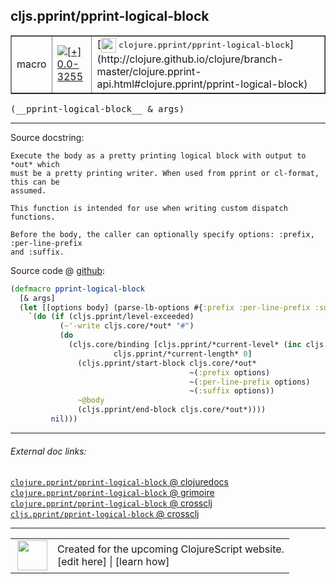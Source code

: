 ## cljs.pprint/pprint-logical-block



 <table border="1">
<tr>
<td>macro</td>
<td><a href="https://github.com/cljsinfo/cljs-api-docs/tree/0.0-3255"><img valign="middle" alt="[+] 0.0-3255" title="Added in 0.0-3255" src="https://img.shields.io/badge/+-0.0--3255-lightgrey.svg"></a> </td>
<td>
[<img height="24px" valign="middle" src="http://i.imgur.com/1GjPKvB.png"> <samp>clojure.pprint/pprint-logical-block</samp>](http://clojure.github.io/clojure/branch-master/clojure.pprint-api.html#clojure.pprint/pprint-logical-block)
</td>
</tr>
</table>


 <samp>
(__pprint-logical-block__ & args)<br>
</samp>

---





Source docstring:

```
Execute the body as a pretty printing logical block with output to *out* which
must be a pretty printing writer. When used from pprint or cl-format, this can be
assumed.

This function is intended for use when writing custom dispatch functions.

Before the body, the caller can optionally specify options: :prefix, :per-line-prefix
and :suffix.
```


Source code @ [github](https://github.com/clojure/clojurescript/blob/r1.7.170/src/main/cljs/cljs/pprint.clj#L57-L79):

```clj
(defmacro pprint-logical-block
  [& args]
  (let [[options body] (parse-lb-options #{:prefix :per-line-prefix :suffix} args)]
    `(do (if (cljs.pprint/level-exceeded)
           (~'-write cljs.core/*out* "#")
           (do
             (cljs.core/binding [cljs.pprint/*current-level* (inc cljs.pprint/*current-level*)
                       cljs.pprint/*current-length* 0]
               (cljs.pprint/start-block cljs.core/*out*
                                        ~(:prefix options)
                                        ~(:per-line-prefix options)
                                        ~(:suffix options))
               ~@body
               (cljs.pprint/end-block cljs.core/*out*))))
         nil)))
```

<!--
Repo - tag - source tree - lines:

 <pre>
clojurescript @ r1.7.170
└── src
    └── main
        └── cljs
            └── cljs
                └── <ins>[pprint.clj:57-79](https://github.com/clojure/clojurescript/blob/r1.7.170/src/main/cljs/cljs/pprint.clj#L57-L79)</ins>
</pre>

-->

---



###### External doc links:

[`clojure.pprint/pprint-logical-block` @ clojuredocs](http://clojuredocs.org/clojure.pprint/pprint-logical-block)<br>
[`clojure.pprint/pprint-logical-block` @ grimoire](http://conj.io/store/v1/org.clojure/clojure/1.7.0-beta3/clj/clojure.pprint/pprint-logical-block/)<br>
[`clojure.pprint/pprint-logical-block` @ crossclj](http://crossclj.info/fun/clojure.pprint/pprint-logical-block.html)<br>
[`cljs.pprint/pprint-logical-block` @ crossclj](http://crossclj.info/fun/cljs.pprint/pprint-logical-block.html)<br>

---

 <table>
<tr><td>
<img valign="middle" align="right" width="48px" src="http://i.imgur.com/Hi20huC.png">
</td><td>
Created for the upcoming ClojureScript website.<br>
[edit here] | [learn how]
</td></tr></table>

[edit here]:https://github.com/cljsinfo/cljs-api-docs/blob/master/cljsdoc/cljs.pprint/pprint-logical-block.cljsdoc
[learn how]:https://github.com/cljsinfo/cljs-api-docs/wiki/cljsdoc-files

<!--

This information was too distracting to show to readers, but I'll leave it
commented here since it is helpful to:

- pretty-print the data used to generate this document
- and show how to retrieve that data



The API data for this symbol:

```clj
{:ns "cljs.pprint",
 :name "pprint-logical-block",
 :signature ["[& args]"],
 :history [["+" "0.0-3255"]],
 :type "macro",
 :full-name-encode "cljs.pprint/pprint-logical-block",
 :source {:code "(defmacro pprint-logical-block\n  [& args]\n  (let [[options body] (parse-lb-options #{:prefix :per-line-prefix :suffix} args)]\n    `(do (if (cljs.pprint/level-exceeded)\n           (~'-write cljs.core/*out* \"#\")\n           (do\n             (cljs.core/binding [cljs.pprint/*current-level* (inc cljs.pprint/*current-level*)\n                       cljs.pprint/*current-length* 0]\n               (cljs.pprint/start-block cljs.core/*out*\n                                        ~(:prefix options)\n                                        ~(:per-line-prefix options)\n                                        ~(:suffix options))\n               ~@body\n               (cljs.pprint/end-block cljs.core/*out*))))\n         nil)))",
          :title "Source code",
          :repo "clojurescript",
          :tag "r1.7.170",
          :filename "src/main/cljs/cljs/pprint.clj",
          :lines [57 79]},
 :full-name "cljs.pprint/pprint-logical-block",
 :clj-symbol "clojure.pprint/pprint-logical-block",
 :docstring "Execute the body as a pretty printing logical block with output to *out* which\nmust be a pretty printing writer. When used from pprint or cl-format, this can be\nassumed.\n\nThis function is intended for use when writing custom dispatch functions.\n\nBefore the body, the caller can optionally specify options: :prefix, :per-line-prefix\nand :suffix."}

```

Retrieve the API data for this symbol:

```clj
;; from Clojure REPL
(require '[clojure.edn :as edn])
(-> (slurp "https://raw.githubusercontent.com/cljsinfo/cljs-api-docs/catalog/cljs-api.edn")
    (edn/read-string)
    (get-in [:symbols "cljs.pprint/pprint-logical-block"]))
```

-->
